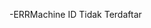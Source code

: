 -ERRMachine ID Tidak Terdaftar
<license>
	<result value="False" />
	<username value="" />
	<licenseemail value="" />
	<expiretime value="" />
</license>

